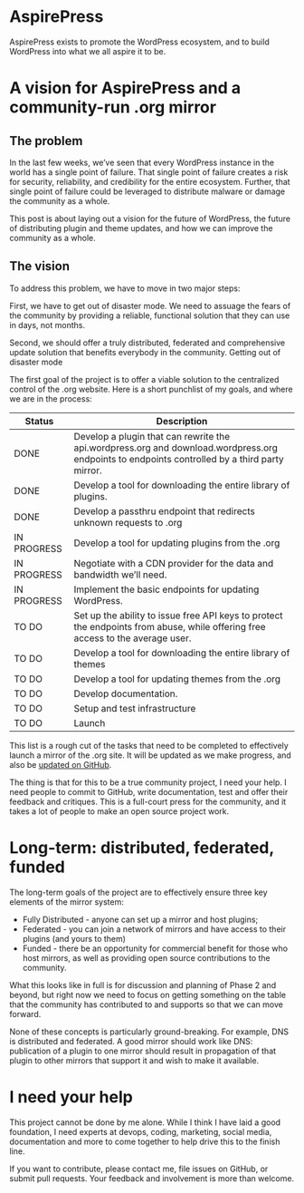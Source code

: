 # AspirePress

AspirePress exists to promote the WordPress ecosystem, and to build WordPress into what we all aspire it to be.

# A vision for AspirePress and a community-run .org mirror

## The problem

In the last few weeks, we’ve seen that every WordPress instance in the world has a single point of failure. That single
point of failure creates a risk for security, reliability, and credibility for the entire ecosystem. Further, that
single point of failure could be leveraged to distribute malware or damage the community as a whole.

This post is about laying out a vision for the future of WordPress, the future of distributing plugin and theme updates,
and how we can improve the community as a whole.

## The vision

To address this problem, we have to move in two major steps:

First, we have to get out of disaster mode. We need to assuage the fears of the community by providing a reliable,
functional solution that they can use in days, not months.

Second, we should offer a truly distributed, federated and comprehensive update solution that benefits everybody in the
community.
Getting out of disaster mode

The first goal of the project is to offer a viable solution to the centralized control of the .org website. Here is a
short punchlist of my goals, and where we are in the process:

| Status      | Description                                                                                                                                   |
|-------------|-----------------------------------------------------------------------------------------------------------------------------------------------|
| DONE        | Develop a plugin that can rewrite the api.wordpress.org and download.wordpress.org endpoints to endpoints controlled by a third party mirror. |
| DONE        | Develop a tool for downloading the entire library of plugins.                                                                                 |
| DONE        | Develop a passthru endpoint that redirects unknown requests to .org                                                                           |
| IN PROGRESS | Develop a tool for updating plugins from the .org                                                                                             |
| IN PROGRESS | Negotiate with a CDN provider for the data and bandwidth we’ll need.                                                                          |
| IN PROGRESS | Implement the basic endpoints for updating WordPress.                                                                                         |
| TO DO       | Set up the ability to issue free API keys to protect the endpoints from abuse, while offering free access to the average user.                |
| TO DO       | Develop a tool for downloading the entire library of themes                                                                                   |
| TO DO       | Develop a tool for updating themes from the .org                                                                                              |
| TO DO       | Develop documentation.                                                                                                                        |
| TO DO       | Setup and test infrastructure                                                                                                                 |
| TO DO       | Launch                                                                                                                                        |

This list is a rough cut of the tasks that need to be completed to effectively launch a mirror of the .org site. It will
be updated as we make progress, and also be [updated on GitHub](https://github.com/orgs/aspirepress/projects/1).

The thing is that for this to be a true community project, I need your help. I need people to commit to GitHub, write
documentation, test and offer their feedback and critiques. This is a full-court press for the community, and it takes a
lot of people to make an open source project work.

# Long-term: distributed, federated, funded

The long-term goals of the project are to effectively ensure three key elements of the mirror system:

* Fully Distributed - anyone can set up a mirror and host plugins;
* Federated - you can join a network of mirrors and have access to their plugins (and yours to them)
* Funded - there be an opportunity for commercial benefit for those who host mirrors, as well as providing open source
  contributions to the community.

What this looks like in full is for discussion and planning of Phase 2 and beyond, but right now we need to focus on
getting something on the table that the community has contributed to and supports so that we can move forward.

None of these concepts is particularly ground-breaking. For example, DNS is distributed and federated. A good mirror
should work like DNS: publication of a plugin to one mirror should result in propagation of that plugin to other mirrors
that support it and wish to make it available.

# I need your help

This project cannot be done by me alone. While I think I have laid a good foundation, I need experts at devops, coding,
marketing, social media, documentation and more to come together to help drive this to the finish line.

If you want to contribute, please contact me, file issues on GitHub, or submit pull requests. Your feedback and
involvement is more than welcome.
